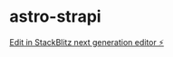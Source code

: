 # astro-strapi

[Edit in StackBlitz next generation editor ⚡️](https://stackblitz.com/~/github.com/walphi/astro-strapi)